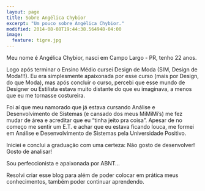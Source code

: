 ```yaml
---
layout: page
title: Sobre Angélica Chybior
excerpt: "Um pouco sobre Angélica Chybior."
modified: 2014-08-08T19:44:38.564948-04:00
image:
  feature: tigre.jpg
---
```


Meu nome é Angélica Chybior, nasci em Campo Largo - PR, tenho 22 anos. 

Logo após terminar o Ensino Médio cursei Design de Moda (SIM, Design de Moda!!!). Eu era simplesmente apaixonada por esse curso (mais por Design, do que Moda), mas após concluir o curso, percebi que esse mundo de Designer ou Estilista estava muito distante do que eu imaginava, a menos que eu me tornasse costureira. 

Foi aí que meu namorado que já estava cursando Análise e Desenvolvimento de Sistemas (e cansado dos meus MiMiMi’s) me fez mudar de área e acreditar que eu “tinha jeito pra coisa”. Apesar de no começo me sentir um E.T. e achar que eu estava ficando louca, me formei em Análise e Desenvolvimento de Sistemas pela Universidade Positivo.

Iniciei e conclui a graduação com uma certeza: Não gosto de desenvolver! Gosto de analisar! 

Sou perfeccionista e apaixonada por ABNT...

Resolvi criar esse blog para além de poder colocar em prática meus conhecimentos, também poder continuar aprendendo.

[^1]: Example: *domain.com/category-name/post-title*